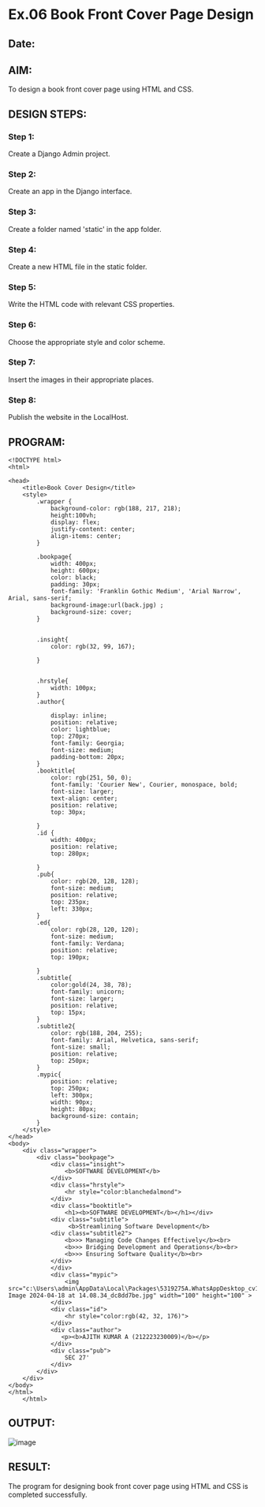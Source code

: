 # Ex.06 Book Front Cover Page Design
## Date:

## AIM:
To design a book front cover page using HTML and CSS.

## DESIGN STEPS:

### Step 1:
Create a Django Admin project.

### Step 2:
Create an app in the Django interface.

### Step 3:
Create a folder named 'static' in the app folder.

### Step 4:
Create a new HTML file in the static folder.

### Step 5:
Write the HTML code with relevant CSS properties.

### Step 6:
Choose the appropriate style and color scheme.

### Step 7:
Insert the images in their appropriate places.

### Step 8:
Publish the website in the LocalHost.

## PROGRAM:
```
<!DOCTYPE html>
<html>

<head>
    <title>Book Cover Design</title>
    <style> 
        .wrapper {
            background-color: rgb(188, 217, 218);
            height:100vh;
            display: flex;
            justify-content: center;
            align-items: center;
        }
        
        .bookpage{
            width: 400px;
            height: 600px;
            color: black;
            padding: 30px;
            font-family: 'Franklin Gothic Medium', 'Arial Narrow', Arial, sans-serif;
            background-image:url(back.jpg) ;
            background-size: cover;
        }
            
        
        .insight{
            color: rgb(32, 99, 167);
        
        }
        
        
        .hrstyle{
            width: 100px;
        }
        .author{
        
            display: inline;
            position: relative;
            color: lightblue;
            top: 270px;
            font-family: Georgia;
            font-size: medium;
            padding-bottom: 20px;
        }
        .booktitle{
            color: rgb(251, 50, 0);
            font-family: 'Courier New', Courier, monospace, bold;
            font-size: larger;
            text-align: center;
            position: relative;
            top: 30px;
        
        }
        .id {
            width: 400px;
            position: relative;
            top: 280px;
            
        }
        .pub{
            color: rgb(20, 128, 128);
            font-size: medium;
            position: relative;
            top: 235px;
            left: 330px;
        }
        .ed{
            color: rgb(28, 120, 120);
            font-size: medium;
            font-family: Verdana;
            position: relative;
            top: 190px;
        
        }
        .subtitle{
            color:gold(24, 38, 78);
            font-family: unicorn;
            font-size: larger;
            position: relative;
            top: 15px;
        }
        .subtitle2{
            color: rgb(188, 204, 255);
            font-family: Arial, Helvetica, sans-serif;
            font-size: small;
            position: relative;
            top: 250px;
        }
        .mypic{
            position: relative;
            top: 250px;
            left: 300px;
            width: 90px;
            height: 80px;
            background-size: contain;
        }
    </style>
</head>
<body>
    <div class="wrapper">
        <div class="bookpage">
            <div class="insight">
                <b>SOFTWARE DEVELOPMENT</b>
            </div>
            <div class="hrstyle">
                <hr style="color:blanchedalmond">
            </div>
            <div class="booktitle">
                <h1><b>SOFTWARE DEVELOPMENT</b></h1></div>
            <div class="subtitle">
                 <b>Streamlining Software Development</b> 
            <div class="subtitle2">
                <b>>> Managing Code Changes Effectively</b><br>
                <b>>> Bridging Development and Operations</b><br>
                <b>>> Ensuring Software Quality</b><br>
            </div>     
            </div>
            <div class="mypic">
                <img src="c:\Users\admin\AppData\Local\Packages\5319275A.WhatsAppDesktop_cv1g1gvanyjgm\TempState\1F74A54F39B3123AD272CA0A06E7463F\WhatsApp Image 2024-04-18 at 14.08.34_dc8dd7be.jpg" width="100" height="100" >
            </div>
            <div class="id">
                <hr style="color:rgb(42, 32, 176)">
            </div>
            <div class="author">
               <p><b>AJITH KUMAR A (212223230009)</b></p>
            </div>
            <div class="pub">
                SEC 27'
            </div>
        </div>
    </div>
</body>
</html>
    </html>    
```

## OUTPUT:
![image](https://github.com/Ajith1413/cover/assets/139842524/72927cf9-b592-4e3a-a929-e5bbd528521c)



## RESULT:
The program for designing book front cover page using HTML and CSS is completed successfully.
